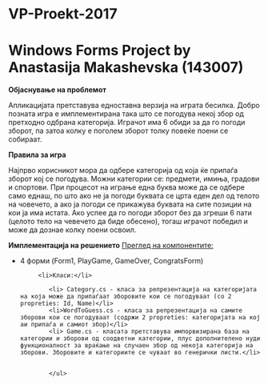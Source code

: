 # VP-Proekt-2017
Windows Forms Project by Anastasija Makashevska (143007)
================

<b>Објаснување на проблемот</b>

Апликацијата претставува едноставна верзија на играта бесилка. Добро позната игра е имплементирана така што се погодува некој збор од претходно одбрана категорија. Играчот има 6 обиди за да го погоди зборот, па затоа колку е поголем зборот толку повеќе поени се собираат.

<b>Правила за игра</b>

Најпрво корисникот мора да одбере категорија од која ќе припаѓа зборот кој се погодува. Можни категории се: предмети, имиња, градови и спортови. При процесот на играње една буква може да се одбере само еднаш, по што ако не ја погоди буквата се црта еден дел од телото на човечето, а ако ја погоди се прикажува буквата на сите позиции на кои ја има истата. Ако успее да го погоди зборот без да згреши 6 пати (целото тело на чевечето да биде обесено), тогаш играчот победил и може да дознае колку поени освоил.


<b>Имплементација на решението</b>
<u>Преглед на компонентите:</u>
<ul>
<li>4 форми (Form1, PlayGame, GameOver, CongratsForm)</li>
		 
		 <li>Класи:</li>
		
			<li> Category.cs - класа за репрезентација на категоријата на која може да припаѓаат зборовите кои се погодуваат (со 2 propreties: Id, Name)</li>
			<li>WordToGuess.cs - класа за репрезентација на самите зборови кои се погодуваат (содржи 2 propreties: категоријата на кој аи припаѓа и самиот збор)</li>
			<li> Game.cs - класата претставува импорвизирана база на категории и зборови од соодветни категории, плус дополнителено нуди функционалност за враќање на случаен збор од некојa категорија на зборови. Зборовите и категориите се чуваат во генерички листи.</li>
			
			
			</ul>



